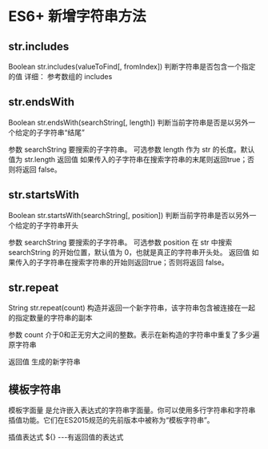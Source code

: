 # ES6+ 新增字符串方法

## str.includes
Boolean str.includes(valueToFind[, fromIndex]) 判断字符串是否包含一个指定的值
详细： 参考数组的 includes

## str.endsWith
Boolean str.endsWith(searchString[, length]) 判断当前字符串是否是以另外一个给定的子字符串“结尾”

参数
    searchString
        要搜索的子字符串。
可选参数
    length
        作为 str 的长度。默认值为 str.length
返回值
    如果传入的子字符串在搜索字符串的末尾则返回true；否则将返回 false。

## str.startsWith
Boolean str.startsWith(searchString[, position]) 判断当前字符串是否以另外一个给定的子字符串开头

参数
    searchString
        要搜索的子字符串。
可选参数
    position
        在 str 中搜索 searchString 的开始位置，默认值为 0，也就是真正的字符串开头处。
返回值
    如果传入的子字符串在搜索字符串的开始则返回true；否则将返回 false。

## str.repeat

String str.repeat(count) 构造并返回一个新字符串，该字符串包含被连接在一起的指定数量的字符串的副本

参数
    count
        介于0和正无穷大之间的整数。表示在新构造的字符串中重复了多少遍原字符串

返回值
    生成的新字符串

## 模板字符串
模板字面量 是允许嵌入表达式的字符串字面量。你可以使用多行字符串和字符串插值功能。它们在ES2015规范的先前版本中被称为“模板字符串”。 

插值表达式 ${} ---有返回值的表达式